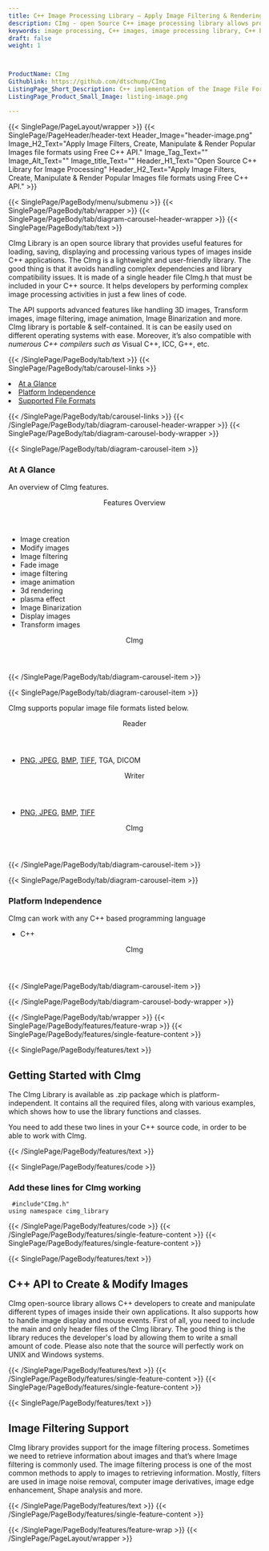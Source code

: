 ```yaml
---
title: C++ Image Processing Library – Apply Image Filtering & Rendering
description: CImg - open Source C++ image processing library allows programmers to apply image filtering, render, create, edit & manipulate formats like PNG, JPEG, BMP & TIFF.
keywords: image processing, C++ images, image processing library, C++ PNG API, C++ JPG, C++ image API, C++ Image creation, Modify images, Image filtering API, C++ fade image , image filtering API, image animation, 3d image rendering, plasma effect, C++ Image Binarization
draft: false
weight: 1



ProductName: CImg
Githublink: https://github.com/dtschump/CImg
ListingPage_Short_Description: C++ implementation of the Image File Formats. It supports working with popular image file formats like PNG, JPEG, BMP, TIFF & more.
ListingPage_Product_Small_Image: listing-image.png 

---
```


{{< SinglePage/PageLayout/wrapper >}}
{{< SinglePage/PageHeader/header-text
Header_Image="header-image.png"
Image_H2_Text="Apply Image Filters, Create, Manipulate & Render Popular Images file formats using Free C++ API."
Image_Tag_Text=""
Image_Alt_Text=""
Image_title_Text=""
Header_H1_Text="Open Source C++ Library for Image Processing"
Header_H2_Text="Apply Image Filters, Create, Manipulate & Render Popular Images file formats using Free C++ API." >}}

{{< SinglePage/PageBody/menu/submenu >}}
{{< SinglePage/PageBody/tab/wrapper >}}
{{< SinglePage/PageBody/tab/diagram-carousel-header-wrapper >}}
{{< SinglePage/PageBody/tab/text >}}



<p>CImg Library is an open source library that provides useful features for loading, saving, displaying and processing various types of images inside C++ applications. The CImg is a lightweight and user-friendly library. The good thing is that it avoids handling complex dependencies and library compatibility issues. It is made of a single header file CImg.h that must be included in your C++ source. It helps developers by performing complex image processing activities in just a few lines of code.</p>
<p>The API supports advanced features like handling 3D images, Transform images, image filtering, image animation, Image Binarization and more. CImg library is portable & self-contained. It is can be easily used on different operating systems with ease. Moreover, it’s also compatible with <em>numerous C++ compilers such as </em>Visual C++, ICC, G++, etc.</p>

{{< /SinglePage/PageBody/tab/text >}}
{{< SinglePage/PageBody/tab/carousel-links >}}

<li data-target="#diagramcarousel" data-slide-to="0"><a href="#">At a Glance</a></li>
<li data-target="#diagramcarousel" data-slide-to="2"><a href="#">Platform Independence</a></li>
<li data-target="#diagramcarousel" data-slide-to="1"><a class="activetab" href="#">Supported File Formats</a></li>


{{< /SinglePage/PageBody/tab/carousel-links >}}
{{< /SinglePage/PageBody/tab/diagram-carousel-header-wrapper >}}
{{< SinglePage/PageBody/tab/diagram-carousel-body-wrapper >}}

{{< SinglePage/PageBody/tab/diagram-carousel-item >}}
<h3>At A Glance</h3>
<p>An overview of CImg features.</p>
<div class="diagram1 d1-poi">
<div class="d1-row">
<div class="d1-col d1-left"><header>Features Overview</header>
<ul>
<li>Image creation</li>
<li>Modify images</li>
<li>Image filtering</li>
<li>Fade image</li>
<li>image filtering</li>
<li>image animation</li>
<li>3d rendering</li>
<li>plasma effect</li>
<li>Image Binarization</li>
<li>Display images</li>
<li>Transform images</li>
</ul>
</div>
<!--/left--></div>
<div class="d1-logo" style="border: none;"><!--<img src='listing-image.png' alt="Compression APIs for .NET" />--><header>CImg</header><footer><small></small></footer></div>
<!--/logo--></div>
<!--/diagram1-->
{{< /SinglePage/PageBody/tab/diagram-carousel-item >}}

{{< SinglePage/PageBody/tab/diagram-carousel-item >}}
<p>CImg supports popular image file formats listed below.</p>
<div class="diagram1 d2 d1-poi">
<div class="d1-row">
<div class="d1-col d1-left"><header><i class="fa fa-arrows-v"> </i> Reader</header>
<ul>
<li><a href="https://docs.fileformat.com/image/png/">PNG</a>,<a href="https://docs.fileformat.com/image/jpeg/"> JPEG</a>, <a href="https://docs.fileformat.com/image/bmp/">BMP</a>, <a href="https://docs.fileformat.com/image/tiff/">TIFF</a>, TGA, DICOM</li>
</ul>
</div>
<!--/left-->
<div class="d1-col d1-right"><header><i class="fa fa-long-arrow-down"> </i> Writer</header>
<ul>
<li><a href="https://docs.fileformat.com/image/png/">PNG</a>,<a href="https://docs.fileformat.com/image/jpeg/"> JPEG</a>, <a href="https://docs.fileformat.com/image/bmp/">BMP</a>, <a href="https://docs.fileformat.com/image/tiff/">TIFF</a></li>
</ul>
</div>
<!--/right--></div>
<!--/row-->
<div class="d1-logo" style="border: none;"><!--<img src='listing-image.png' alt="Compression APIs for .NET" />--><header>CImg</header><footer><small></small></footer></div>
<!--/logo--></div>
<!--/diagram2-->
{{< /SinglePage/PageBody/tab/diagram-carousel-item >}}

{{< SinglePage/PageBody/tab/diagram-carousel-item >}}
<h3>Platform Independence</h3>
<p>CImg can work with any C++ based programming language</p>
<div class="diagram1 d1-poi">
<div class="d1-row">
<div class="d1-col d1-left">
<ul>
<li>C++</li>
</ul>
</div>
<!--/left-->
<div class="d1-col d1-right"> </div>
<!--/right--></div>
<!--/row-->
<div class="d1-logo" style="border: none;"><!--<img src='listing-image.png' alt="Compression APIs for .NET" />--><header>CImg</header><footer><small></small></footer></div>
<!--/logo--></div>
<!--/diagram2 -->
{{< /SinglePage/PageBody/tab/diagram-carousel-item >}}

{{< /SinglePage/PageBody/tab/diagram-carousel-body-wrapper >}}

{{< /SinglePage/PageBody/tab/wrapper >}}
{{< SinglePage/PageBody/features/feature-wrap >}}
{{< SinglePage/PageBody/features/single-feature-content >}}

{{< SinglePage/PageBody/features/text >}}
<h2 class="h2title">Getting Started with CImg</h2>
<p>The CImg Library is available as .zip package which is platform-independent. It contains all the required files, along with various examples, which shows how to use the library functions and classes.</p>
<p>You need to add these two lines in your C++ source code, in order to be able to work with CImg.</p>
{{< /SinglePage/PageBody/features/text >}}

{{< SinglePage/PageBody/features/code >}}
<h3><strong>Add these lines for CImg working</strong></h3>
<pre><code class="html"> #include"CImg.h" 
using namespace cimg_library </code></pre>

{{< /SinglePage/PageBody/features/code >}}
{{< /SinglePage/PageBody/features/single-feature-content >}}
{{< SinglePage/PageBody/features/single-feature-content >}}

{{< SinglePage/PageBody/features/text >}}
<h2 class="h2title">C++ API to Create & Modify Images</h2>
<p>CImg open-source library allows C++ developers to create and manipulate different types of images inside their own applications. It also supports how to handle image display and mouse events. First of all, you need to include the main and only header files of the CImg library. The good thing is the library reduces the developer's load by allowing them to write a small amount of code. Please also note that the source will perfectly work on UNIX and Windows systems.</p>

{{< /SinglePage/PageBody/features/text >}}
{{< /SinglePage/PageBody/features/single-feature-content >}}
{{< SinglePage/PageBody/features/single-feature-content >}}

{{< SinglePage/PageBody/features/text >}}
<h2 class="h2title">Image Filtering Support</h2>
<p>CImg library provides support for the image filtering process. Sometimes we need to retrieve information about images and that’s where Image filtering is commonly used. The image filtering process is one of the most common methods to apply to images to retrieving information. Mostly, filters are used in image noise removal, computer image derivatives, image edge enhancement, Shape analysis and more.</p>

{{< /SinglePage/PageBody/features/text >}}
{{< /SinglePage/PageBody/features/single-feature-content >}}

{{< /SinglePage/PageBody/features/feature-wrap >}}
{{< /SinglePage/PageLayout/wrapper >}}